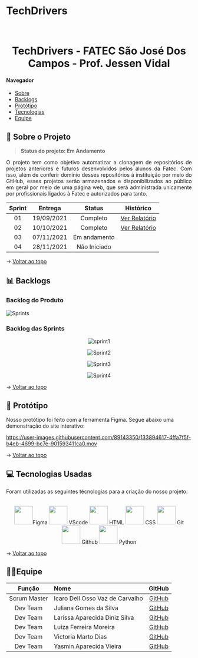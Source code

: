 # TechDrivers

<br id="topo">

<h1 align="center">TechDrivers - FATEC São José Dos Campos - Prof. Jessen Vidal</h1>

#### Navegador
* <a href="#sobre">Sobre</a><br>
* <a href="#backlogs">Backlogs</a><br>
* <a href="#prototipo">Protótipo</a><br>
* <a href="#tecnologias">Tecnologias</a><br>
* <a href="#equipe">Equipe</a><br>

<span id="sobre">

## 🚀 Sobre o Projeto
  > **Status do projeto: Em Andamento**
  
  <p align="justify">O projeto tem como objetivo automatizar a clonagem de repositórios de projetos anteriores e futuros desenvolvidos pelos alunos da Fatec. Com isso, além de conferir domínio desses repositórios à instituição por meio do GitHub, esses projetos serão armazenados e disponibilizados ao público em geral por meio de uma página web, que será administrada unicamente por profissionais ligados à Fatec e autorizados para tanto.</p>
  
  
  
| Sprint | Entrega	| Status | Histórico |
| :-----: | :-----: | :-----: | :-----: |
| 01 | 19/09/2021 | Completo | [Ver Relatório](/Planejamento/Sprint1/README.md) |
| 02 | 10/10/2021 | Completo | [Ver Relatório](/Planejamento/Sprint2/README.md) |
| 03 | 07/11/2021 | Em andamento | [](/Planejamento/Sprint3/README.md) |
| 04 | 28/11/2021 | Não Iniciado | [](/Planejamento/Sprint4/README.md) |
  
  → [Voltar ao topo](#topo)
  
<span id="backlogs">

## 📊 Backlogs

  ### Backlog do Produto
  
  ![Sprints](https://user-images.githubusercontent.com/89143350/136666835-d2984727-37f2-45ea-82cf-e261ff57a8a9.jpeg)

  
  ### Backlog das Sprints
<div align="center">

![sprint1](https://user-images.githubusercontent.com/89143350/133858766-f47c20f3-074b-4ef6-89cb-92ff39a35e58.png)
  
![Sprint2](https://user-images.githubusercontent.com/89143350/136666636-a0a97b0b-6360-4ca1-858f-f61bc0d43e00.png)

![Sprint3](https://user-images.githubusercontent.com/89143350/136666644-c6a22dea-6380-4a02-ad41-91c8193c21fe.png)
  
![Sprint4](https://user-images.githubusercontent.com/89143350/136666649-9cc07094-62c7-4c80-b8f7-cf55c33bf031.png)

</div>
  
 → [Voltar ao topo](#topo)
  
<span id="prototipo">
  
## 📱 Protótipo
  
Nosso protótipo foi feito com a ferramenta Figma. Segue abaixo uma demonstração do site interativo:


https://user-images.githubusercontent.com/89143350/133894617-4ffa7f5f-b4eb-4699-bc7e-901593411ca0.mov 
  
  
→ [Voltar ao topo](#topo)
  
<span id="tecnologias">
  
## 💻 Tecnologias Usadas
  
  <p>Foram utilizadas as seguintes técnologias para a criação do nosso projeto: </p><br>

  <div align="center">  
  <img width="50 rem" src="https://cdn.jsdelivr.net/gh/devicons/devicon/icons/figma/figma-original.svg"/>Figma 
  <img width="50 rem" src="https://cdn.jsdelivr.net/gh/devicons/devicon/icons/vscode/vscode-original.svg"/> VScode 
  <img width="50 rem" src="https://cdn.jsdelivr.net/gh/devicons/devicon/icons/html5/html5-original.svg"/> HTML 
  <img width="50 rem" src="https://cdn.jsdelivr.net/gh/devicons/devicon/icons/css3/css3-original.svg"/> CSS 
  <img width="50 rem" src="https://cdn.jsdelivr.net/gh/devicons/devicon/icons/git/git-original.svg"/> Git 
  <img width="50 rem" src="https://cdn.jsdelivr.net/gh/devicons/devicon/icons/github/github-original.svg"/> Github 
  <img width="50 rem" src="https://cdn.jsdelivr.net/gh/devicons/devicon/icons/python/python-original.svg"/> Python 
  </div>
  
  → [Voltar ao topo](#topo)
  
<span id="equipe">
  
## 👩‍💻Equipe
  
|    Função    | Nome                            |                     GitHub                      |
| :----------: | :------------------------------ | :----------------------------------------------:|
| Scrum Master | Icaro Dell Osso Vaz de Carvalho |    [GitHub](https://github.com/Mikkenz)         |
|   Dev Team   | Juliana Gomes da Silva          |    [GitHub](https://github.com/JulianaGO)       |
|   Dev Team   | Larissa Aparecida Diniz Silva   |    [GitHub](https://github.com/laaridiniz)      |
|   Dev Team   | Luiza Ferreira Moreira          |    [GitHub](https://github.com/lluizaferreira)  |
|   Dev Team   | Victoria Marto Dias             |    [GitHub](https://github.com/DiasVitoria)     |
|   Dev Team   | Yasmin Aparecida Vieira          |    [GitHub](https://github.com/YasminVieira)    |

